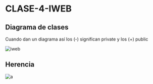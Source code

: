 # CLASE-4-IWEB

## Diagrama de clases

Cuando dan un diagrama así los (-) significan private y los (+) public

![iweb](https://github.com/SergioABS0813/CLASE-4-IWEB/assets/134556600/2d256364-6a68-4762-8788-6d174739ad84)

## Herencia

![a](https://github.com/SergioABS0813/CLASE-4-IWEB/assets/134556600/d1c10c6a-7fd0-4726-89c5-5ed398b65c0a)


